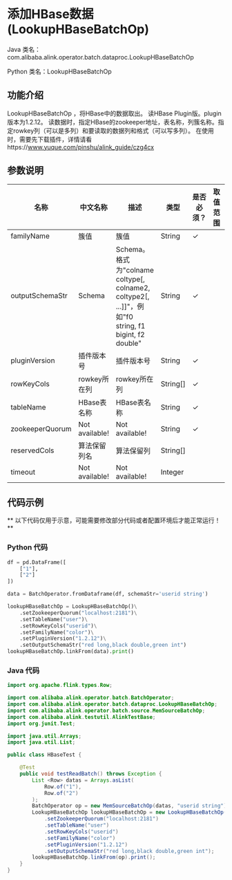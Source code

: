 # 添加HBase数据 (LookupHBaseBatchOp)
Java 类名：com.alibaba.alink.operator.batch.dataproc.LookupHBaseBatchOp

Python 类名：LookupHBaseBatchOp


## 功能介绍
LookupHBaseBatchOp ，将HBase中的数据取出。
读HBase Plugin版。plugin版本为1.2.12。
读数据时，指定HBase的zookeeper地址，表名称，列簇名称。指定rowkey列（可以是多列）和要读取的数据列和格式（可以写多列）。
在使用时，需要先下载插件，详情请看https://www.yuque.com/pinshu/alink_guide/czg4cx

## 参数说明

| 名称 | 中文名称 | 描述 | 类型 | 是否必须？ | 取值范围 | 默认值 |
| --- | --- | --- | --- | --- | --- | --- |
| familyName | 簇值 | 簇值 | String | ✓ |  |  |
| outputSchemaStr | Schema | Schema。格式为"colname coltype[, colname2, coltype2[, ...]]"，例如"f0 string, f1 bigint, f2 double" | String | ✓ |  |  |
| pluginVersion | 插件版本号 | 插件版本号 | String | ✓ |  |  |
| rowKeyCols | rowkey所在列 | rowkey所在列 | String[] | ✓ |  |  |
| tableName | HBase表名称 | HBase表名称 | String | ✓ |  |  |
| zookeeperQuorum | Not available! | Not available! | String | ✓ |  |  |
| reservedCols | 算法保留列名 | 算法保留列 | String[] |  |  | null |
| timeout | Not available! | Not available! | Integer |  |  | 1000 |


## 代码示例

** 以下代码仅用于示意，可能需要修改部分代码或者配置环境后才能正常运行！**

### Python 代码
```python
df = pd.DataFrame([
    ["1"],
    ["2"]
])

data = BatchOperator.fromDataframe(df, schemaStr='userid string')

lookupHBaseBatchOp = LookupHBaseBatchOp()\
    .setZookeeperQuorum("localhost:2181")\
    .setTableName("user")\
    .setRowKeyCols("userid")\
    .setFamilyName("color")\
    .setPluginVersion("1.2.12")\
    .setOutputSchemaStr("red long,black double,green int")
lookupHBaseBatchOp.linkFrom(data).print()
```

### Java 代码
```java
import org.apache.flink.types.Row;

import com.alibaba.alink.operator.batch.BatchOperator;
import com.alibaba.alink.operator.batch.dataproc.LookupHBaseBatchOp;
import com.alibaba.alink.operator.batch.source.MemSourceBatchOp;
import com.alibaba.alink.testutil.AlinkTestBase;
import org.junit.Test;

import java.util.Arrays;
import java.util.List;

public class HBaseTest {

	@Test
	public void testReadBatch() throws Exception {
		List <Row> datas = Arrays.asList(
			Row.of("1"),
			Row.of("2")
		);
		BatchOperator op = new MemSourceBatchOp(datas, "userid string");
		LookupHBaseBatchOp lookupHBaseBatchOp = new LookupHBaseBatchOp()
			.setZookeeperQuorum("localhost:2181")
			.setTableName("user")
			.setRowKeyCols("userid")
			.setFamilyName("color")
			.setPluginVersion("1.2.12")
			.setOutputSchemaStr("red long,black double,green int");
		lookupHBaseBatchOp.linkFrom(op).print();
	}
}
```
